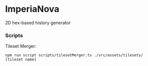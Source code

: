 # ImperiaNova

2D hex-based history generator

### Scripts

Tileset Merger:

```
npm run script scripts/tilesetMerger.ts ./src/assets/tilesets/ [tileset name]
```